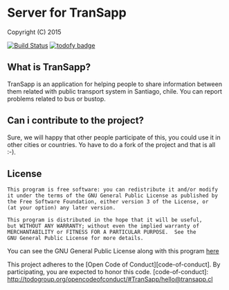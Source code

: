 # Server for TranSapp

  Copyright (C) 2015  

[![Build Status](https://travis-ci.org/InspectorIncognito/server.svg)](https://travis-ci.org/InspectorIncognito/server) [![todofy badge](https://todofy.org/b/InspectorIncognito/server)](https://todofy.org/r/InspectorIncognito/server)

## What is TranSapp?

TranSapp is an application for helping people to share information between them related with public transport system in Santiago, chile. You can report problems related to bus or bustop. 

## Can i contribute to the project?

Sure, we will happy that other people participate of this, you could use it in other cities or countries. Yo have to do a fork of the project and that is all :-).

## License

    This program is free software: you can redistribute it and/or modify
    it under the terms of the GNU General Public License as published by
    the Free Software Foundation, either version 3 of the License, or
    (at your option) any later version.

    This program is distributed in the hope that it will be useful,
    but WITHOUT ANY WARRANTY; without even the implied warranty of
    MERCHANTABILITY or FITNESS FOR A PARTICULAR PURPOSE.  See the
    GNU General Public License for more details.

  You can see the GNU General Public License along with this program [here](../master/LICENSE)

This project adheres to the [Open Code of Conduct][code-of-conduct]. By participating, you are expected to honor this code.
[code-of-conduct]: http://todogroup.org/opencodeofconduct/#TranSapp/hello@transapp.cl
